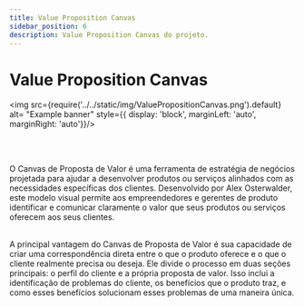 ```yaml
---
title: Value Proposition Canvas
sidebar_position: 6
description: Value Proposition Canvas do projeto.
---
```


# Value Proposition Canvas

<img src={require('../../static/img/ValuePropositionCanvas.png').default} alt= "Example banner" style={{ display: 'block', marginLeft: 'auto', marginRight: 'auto'}}/>

<br />
<br />

O Canvas de Proposta de Valor é uma ferramenta de estratégia de negócios projetada para ajudar a desenvolver produtos ou serviços alinhados com as necessidades específicas dos clientes. Desenvolvido por Alex Osterwalder, este modelo visual permite aos empreendedores e gerentes de produto identificar e comunicar claramente o valor que seus produtos ou serviços oferecem aos seus clientes.

<br />
A principal vantagem do Canvas de Proposta de Valor é sua capacidade de criar uma correspondência direta entre o que o produto oferece e o que o cliente realmente precisa ou deseja. Ele divide o processo em duas seções principais: o perfil do cliente e a própria proposta de valor. Isso inclui a identificação de problemas do cliente, os benefícios que o produto traz, e como esses benefícios solucionam esses problemas de uma maneira única.



